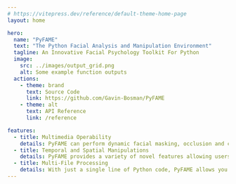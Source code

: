 ```yaml
---
# https://vitepress.dev/reference/default-theme-home-page
layout: home

hero:
  name: "PyFAME"
  text: "The Python Facial Analysis and Manipulation Environment"
  tagline: An Innovative Facial Psychology Toolkit For Python
  image:
    src: ../images/output_grid.png
    alt: Some example function outputs
  actions:
    - theme: brand
      text: Source Code
      link: https://github.com/Gavin-Bosman/PyFAME
    - theme: alt
      text: API Reference
      link: /reference

features:
  - title: Multimedia Operability
    details: PyFAME can perform dynamic facial masking, occlusion and color-shifting over a variety of image and video file types. PyFAME is one of the first packages of it's kind, allowing users to directly manipulate and analyze video files, rather than only still images.
  - title: Temporal and Spatial Manipulations
    details: PyFAME provides a variety of novel features allowing users to perform temporal and spatial manipulations over video files. For example, the shuffle_frame_order function allows users to reorganize video frames using a variety of methods including cyclic shifts, interleaving, and palindrome. 
  - title: Multi-File Processing
    details: With just a single line of Python code, PyFAME allows you to process any number of files given an input directory. This directory can contain nested subdirectories, and varying file extensions, which will all be handled automatically. 
---
```


